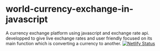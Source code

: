 # world-currency-exchange-in-javascript
A currency exchange platform using javascript and exchange rate api. developped to give live exchange rates and user friendly focused on its main function which is converting a currency to another.
[![Netlify Status](https://api.netlify.com/api/v1/badges/41eefecc-0df6-40f4-a5d0-c7a4f111ef3c/deploy-status)](https://app.netlify.com/sites/world-currency-exchange/deploys)
